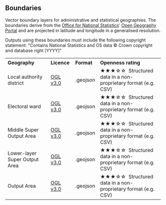 ## Boundaries

Vector boundary layers for administrative and statistical geographies. The boundaries derive from the [Office for National Statistics](https://www.ons.gov.uk/)' [Open Geography Portal](https://geoportal.statistics.gov.uk/) and are projected in latitude and longitude in a generalised resolution.    

Outputs using these boundaries must include the following copyright statement: "Contains National Statistics and OS data © Crown copyright and database right [YYYY]"

 <table>
  <tr>
    <th align="left">Geography</th>
    <th align="left">Licence</th>
    <th align="left">Format</th>
    <th align="left">Openness rating</th>
  </tr>
  <tr>
    <td>Local authority district</td>
    <td><a href="http://www.nationalarchives.gov.uk/doc/open-government-licence/version/3/">OGL v3.0</a></td>
    <td>.geojson</td>
    <td>&#9733&#9733&#9733&#9734&#9734&nbsp; Structured data in a non-proprietary format (e.g. CSV)</td>
  </tr>
  <tr>
    <td>Electoral ward</td>
    <td><a href="http://www.nationalarchives.gov.uk/doc/open-government-licence/version/3/">OGL v3.0</a></td>
    <td>.geojson</td>
    <td>&#9733&#9733&#9733&#9734&#9734&nbsp; Structured data in a non-proprietary format (e.g. CSV)</td>
  </tr>
  <tr>
    <td>Middle Super Output Area</td>
    <td><a href="http://www.nationalarchives.gov.uk/doc/open-government-licence/version/3/">OGL v3.0</a></td>
    <td>.geojson</td>
    <td>&#9733&#9733&#9733&#9734&#9734&nbsp; Structured data in a non-proprietary format (e.g. CSV)</td>
  </tr>
<tr>
    <td>Lower-layer Super Output Area</td>
    <td><a href="http://www.nationalarchives.gov.uk/doc/open-government-licence/version/3/">OGL v3.0</a></td>
    <td>.geojson</td>
    <td>&#9733&#9733&#9733&#9734&#9734&nbsp; Structured data in a non-proprietary format (e.g. CSV)</td>
  </tr>
<tr>
    <td>Output Area</td>
    <td><a href="http://www.nationalarchives.gov.uk/doc/open-government-licence/version/3/">OGL v3.0</a></td>
    <td>.geojson</td>
    <td>&#9733&#9733&#9733&#9734&#9734&nbsp; Structured data in a non-proprietary format (e.g. CSV)</td>
  </tr>
</table> 
